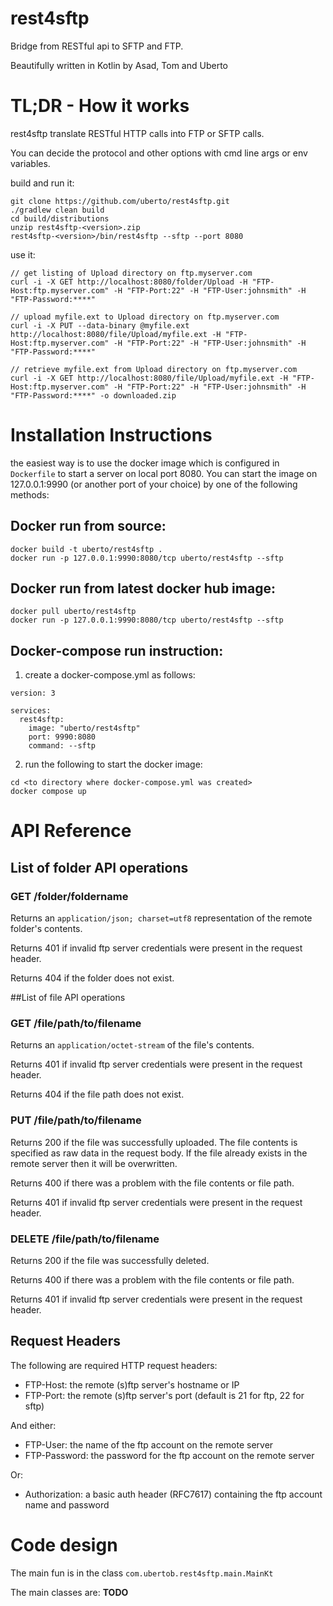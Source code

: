 # rest4sftp

Bridge from RESTful api to SFTP and FTP.


Beautifully written in Kotlin by Asad, Tom and Uberto

# TL;DR - How it works

rest4sftp translate RESTful HTTP calls into FTP or SFTP calls.

You can decide the protocol and other options with cmd line args or env variables.

build and run it:
```$bash
git clone https://github.com/uberto/rest4sftp.git
./gradlew clean build
cd build/distributions
unzip rest4sftp-<version>.zip
rest4sftp-<version>/bin/rest4sftp --sftp --port 8080
```

use it:
```$bash
// get listing of Upload directory on ftp.myserver.com
curl -i -X GET http://localhost:8080/folder/Upload -H "FTP-Host:ftp.myserver.com" -H "FTP-Port:22" -H "FTP-User:johnsmith" -H "FTP-Password:****"

// upload myfile.ext to Upload directory on ftp.myserver.com
curl -i -X PUT --data-binary @myfile.ext http://localhost:8080/file/Upload/myfile.ext -H "FTP-Host:ftp.myserver.com" -H "FTP-Port:22" -H "FTP-User:johnsmith" -H "FTP-Password:****"

// retrieve myfile.ext from Upload directory on ftp.myserver.com
curl -i -X GET http://localhost:8080/file/Upload/myfile.ext -H "FTP-Host:ftp.myserver.com" -H "FTP-Port:22" -H "FTP-User:johnsmith" -H "FTP-Password:****" -o downloaded.zip
```

# Installation Instructions

the easiest way is to use the docker image which is configured in `Dockerfile` to start a server on local port 8080. You
can start the image on 127.0.0.1:9990 (or another port of your choice) by one of the following methods:

## Docker run from source:
```$bash
docker build -t uberto/rest4sftp .
docker run -p 127.0.0.1:9990:8080/tcp uberto/rest4sftp --sftp
```

## Docker run from latest docker hub image:
```$bash
docker pull uberto/rest4sftp
docker run -p 127.0.0.1:9990:8080/tcp uberto/rest4sftp --sftp
```

## Docker-compose run instruction:
1. create a docker-compose.yml as follows:
```$yml
version: 3

services:
  rest4sftp:
    image: "uberto/rest4sftp"
    port: 9990:8080
    command: --sftp
```
2. run the following to start the docker image:
```$bash
cd <to directory where docker-compose.yml was created>
docker compose up
```


# API Reference

## List of folder API operations

### GET /folder/foldername

Returns an `application/json; charset=utf8` representation of the remote folder's contents.

Returns 401 if invalid ftp server credentials were present in the request header.

Returns 404 if the folder does not exist.

##List of file API operations

### GET /file/path/to/filename

Returns an `application/octet-stream` of the file's contents.

Returns 401 if invalid ftp server credentials were present in the request header.

Returns 404 if the file path does not exist.

### PUT /file/path/to/filename

Returns 200 if the file was successfully uploaded. The file contents is specified as raw data in the request body. If
the file already exists in the remote server then it will be overwritten.

Returns 400 if there was a problem with the file contents or file path.

Returns 401 if invalid ftp server credentials were present in the request header.

### DELETE /file/path/to/filename

Returns 200 if the file was successfully deleted.

Returns 400 if there was a problem with the file contents or file path.

Returns 401 if invalid ftp server credentials were present in the request header.

## Request Headers

The following are required HTTP request headers:
* FTP-Host: the remote (s)ftp server's hostname or IP
* FTP-Port: the remote (s)ftp server's port (default is 21 for ftp, 22 for sftp)

And either:

* FTP-User: the name of the ftp account on the remote server
* FTP-Password: the password for the ftp account on the remote server

Or:

* Authorization: a basic auth header (RFC7617) containing the ftp account name and password

# Code design

The main fun is in the class `com.ubertob.rest4sftp.main.MainKt`

The main classes are: **TODO**

